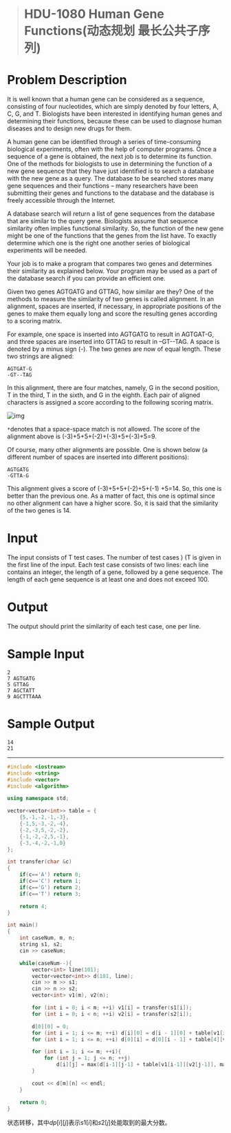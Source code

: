 > # HDU-1080 Human Gene Functions(动态规划 最长公共子序列)

# Problem Description

It is well known that a human gene can be considered as a sequence, consisting of four nucleotides, which are simply denoted by four letters, A, C, G, and T. Biologists have been interested in identifying human genes and determining their functions, because these can be used to diagnose human diseases and to design new drugs for them.

A human gene can be identified through a series of time-consuming biological experiments, often with the help of computer programs. Once a sequence of a gene is obtained, the next job is to determine its function. One of the methods for biologists to use in determining the function of a new gene sequence that they have just identified is to search a database with the new gene as a query. The database to be searched stores many gene sequences and their functions – many researchers have been submitting their genes and functions to the database and the database is freely accessible through the Internet.

A database search will return a list of gene sequences from the database that are similar to the query gene. Biologists assume that sequence similarity often implies functional similarity. So, the function of the new gene might be one of the functions that the genes from the list have. To exactly determine which one is the right one another series of biological experiments will be needed.

Your job is to make a program that compares two genes and determines their similarity as explained below. Your program may be used as a part of the database search if you can provide an efficient one.

Given two genes AGTGATG and GTTAG, how similar are they? One of the methods to measure the similarity of two genes is called alignment. In an alignment, spaces are inserted, if necessary, in appropriate positions of the genes to make them equally long and score the resulting genes according to a scoring matrix.

For example, one space is inserted into AGTGATG to result in AGTGAT-G, and three spaces are inserted into GTTAG to result in –GT--TAG. A space is denoted by a minus sign (-). The two genes are now of equal length. These two strings are aligned:

```
AGTGAT-G
-GT--TAG
```

In this alignment, there are four matches, namely, G in the second position, T in the third, T in the sixth, and G in the eighth. Each pair of aligned characters is assigned a score according to the following scoring matrix.

![img](http://acm.hdu.edu.cn/data/images/1080_1.gif)

`*`denotes that a space-space match is not allowed. The score of the alignment above is (-3)+5+5+(-2)+(-3)+5+(-3)+5=9.

Of course, many other alignments are possible. One is shown below (a different number of spaces are inserted into different positions):

```
AGTGATG
-GTTA-G
```

This alignment gives a score of (-3)+5+5+(-2)+5+(-1) +5=14. So, this one is better than the previous one. As a matter of fact, this one is optimal since no other alignment can have a higher score. So, it is said that the similarity of the two genes is 14.

# Input

The input consists of T test cases. The number of test cases ) (T is given in the first line of the input. Each test case consists of two lines: each line contains an integer, the length of a gene, followed by a gene sequence. The length of each gene sequence is at least one and does not exceed 100.

# Output

The output should print the similarity of each test case, one per line.

# Sample Input

```
2 
7 AGTGATG 
5 GTTAG 
7 AGCTATT 
9 AGCTTTAAA 
```

# Sample Output

```
14 
21 
```

---

```c++
#include <iostream>
#include <string>
#include <vector>
#include <algorithm>

using namespace std;

vector<vector<int>> table = {
    {5,-1,-2,-1,-3},
    {-1,5,-3,-2,-4},
    {-2,-3,5,-2,-2},
    {-1,-2,-2,5,-1},
    {-3,-4,-2,-1,0}
};

int transfer(char &c)
{
    if(c=='A') return 0;
    if(c=='C') return 1;
    if(c=='G') return 2;
    if(c=='T') return 3;

    return 4;
}

int main()
{
    int caseNum, m, n;
    string s1, s2;
    cin >> caseNum;

    while(caseNum--){
        vector<int> line(101);
        vector<vector<int>> d(101, line);
        cin >> m >> s1;
        cin >> n >> s2;
        vector<int> v1(m), v2(n);

        for (int i = 0; i < m; ++i) v1[i] = transfer(s1[i]);
        for (int i = 0; i < n; ++i) v2[i] = transfer(s2[i]);

        d[0][0] = 0;
        for (int i = 1; i <= m; ++i) d[i][0] = d[i - 1][0] + table[v1[i-1]][4];
        for (int i = 1; i <= n; ++i) d[0][i] = d[0][i - 1] + table[4][v2[i-1]];

        for (int i = 1; i <= m; ++i){
            for (int j = 1; j <= n; ++j)
                d[i][j] = max(d[i-1][j-1] + table[v1[i-1]][v2[j-1]], max(d[i-1][j]+table[v1[i-1]][4],d[i][j-1]+table[4][v2[j-1]]));
        }

        cout << d[m][n] << endl;
    }

    return 0;
}
```

状态转移，其中$dp[i][j]$表示$s1[i]$和$s2[j]$处能取到的最大分数。


